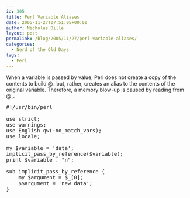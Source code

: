 ```yaml
---
id: 305
title: Perl Variable Aliases
date: 2005-11-27T07:51:05+00:00
author: Nicholas Dille
layout: post
permalink: /blog/2005/11/27/perl-variable-aliases/
categories:
  - Nerd of the Old Days
tags:
  - Perl
---
```

When a variable is passed by value, Perl does not create a copy of the contents to build @_ but, rather, creates an alias to the contents of the original variable. Therefore, a memory blow-up is caused by reading from @_.

<!--more-->

<pre class="listing">#!/usr/bin/perl

use strict;
use warnings;
use English qw(-no_match_vars);
use locale;

my $variable = 'data';
implicit_pass_by_reference($variable);
print $variable . "n";

sub implicit_pass_by_reference {
    my $argument = $_[0];
    $$argument = 'new data';
}</pre>
